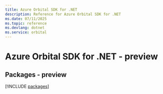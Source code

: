 ```yaml
---
title: Azure Orbital SDK for .NET
description: Reference for Azure Orbital SDK for .NET
ms.date: 07/11/2025
ms.topic: reference
ms.devlang: dotnet
ms.service: orbital
---
```

# Azure Orbital SDK for .NET - preview
## Packages - preview
[!INCLUDE [packages](orbital-index.md)]